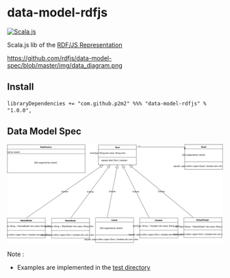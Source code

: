 # data-model-rdfjs
[![Scala.js](https://www.scala-js.org/assets/badges/scalajs-1.5.0.svg)](https://www.scala-js.org)

Scala.js lib of the [RDF/JS Representation](https://github.com/rdfjs/data-model-spec)

https://github.com/rdfjs/data-model-spec/blob/master/img/data_diagram.png


## Install

```
libraryDependencies += "com.github.p2m2" %%% "data-model-rdfjs" % "1.0.0",
```

## Data Model Spec


![Data Model Spec](https://raw.githubusercontent.com/rdfjs/data-model-spec/master/img/data_diagram.svg)

Note :
 - Examples are implemented in the [test directory](./src/test)
